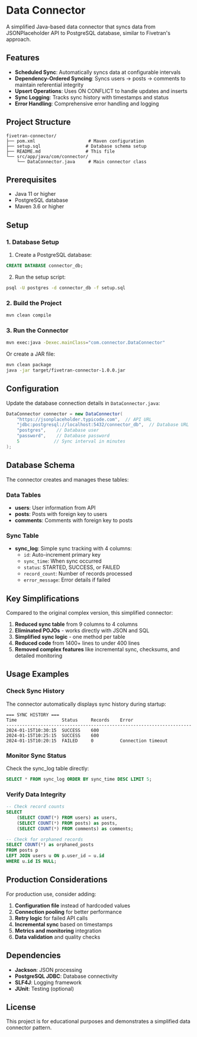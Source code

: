 # Data Connector

A simplified Java-based data connector that syncs data from JSONPlaceholder API to PostgreSQL database, similar to Fivetran's approach.

## Features

- **Scheduled Sync**: Automatically syncs data at configurable intervals
- **Dependency-Ordered Syncing**: Syncs users → posts → comments to maintain referential integrity
- **Upsert Operations**: Uses ON CONFLICT to handle updates and inserts
- **Sync Logging**: Tracks sync history with timestamps and status
- **Error Handling**: Comprehensive error handling and logging

## Project Structure

```
fivetran-connector/
├── pom.xml                    # Maven configuration
├── setup.sql                 # Database schema setup
├── README.md                 # This file
└── src/app/java/com/connector/
    └── DataConnector.java     # Main connector class
```

## Prerequisites

- Java 11 or higher
- PostgreSQL database
- Maven 3.6 or higher

## Setup

### 1. Database Setup

1. Create a PostgreSQL database:
```sql
CREATE DATABASE connector_db;
```

2. Run the setup script:
```bash
psql -U postgres -d connector_db -f setup.sql
```

### 2. Build the Project

```bash
mvn clean compile
```

### 3. Run the Connector

```bash
mvn exec:java -Dexec.mainClass="com.connector.DataConnector"
```

Or create a JAR file:
```bash
mvn clean package
java -jar target/fivetran-connector-1.0.0.jar
```

## Configuration

Update the database connection details in `DataConnector.java`:

```java
DataConnector connector = new DataConnector(
    "https://jsonplaceholder.typicode.com",  // API URL
    "jdbc:postgresql://localhost:5432/connector_db",  // Database URL
    "postgres",    // Database user
    "password",    // Database password
    5             // Sync interval in minutes
);
```

## Database Schema

The connector creates and manages these tables:

### Data Tables
- **users**: User information from API
- **posts**: Posts with foreign key to users
- **comments**: Comments with foreign key to posts

### Sync Table
- **sync_log**: Simple sync tracking with 4 columns:
  - `id`: Auto-increment primary key
  - `sync_time`: When sync occurred
  - `status`: STARTED, SUCCESS, or FAILED
  - `record_count`: Number of records processed
  - `error_message`: Error details if failed

## Key Simplifications

Compared to the original complex version, this simplified connector:

1. **Reduced sync table** from 9 columns to 4 columns
2. **Eliminated POJOs** - works directly with JSON and SQL
3. **Simplified sync logic** - one method per table
4. **Reduced code** from 1400+ lines to under 400 lines
5. **Removed complex features** like incremental sync, checksums, and detailed monitoring

## Usage Examples

### Check Sync History
The connector automatically displays sync history during startup:

```
=== SYNC HISTORY ===
Time                 Status     Records    Error
----------------------------------------------------------------------
2024-01-15T10:30:15  SUCCESS    600        
2024-01-15T10:25:15  SUCCESS    600        
2024-01-15T10:20:15  FAILED     0          Connection timeout
```

### Monitor Sync Status
Check the sync_log table directly:

```sql
SELECT * FROM sync_log ORDER BY sync_time DESC LIMIT 5;
```

### Verify Data Integrity
```sql
-- Check record counts
SELECT 
    (SELECT COUNT(*) FROM users) as users,
    (SELECT COUNT(*) FROM posts) as posts,
    (SELECT COUNT(*) FROM comments) as comments;

-- Check for orphaned records
SELECT COUNT(*) as orphaned_posts 
FROM posts p 
LEFT JOIN users u ON p.user_id = u.id 
WHERE u.id IS NULL;
```

## Production Considerations

For production use, consider adding:

1. **Configuration file** instead of hardcoded values
2. **Connection pooling** for better performance
3. **Retry logic** for failed API calls
4. **Incremental sync** based on timestamps
5. **Metrics and monitoring** integration
6. **Data validation** and quality checks

## Dependencies

- **Jackson**: JSON processing
- **PostgreSQL JDBC**: Database connectivity
- **SLF4J**: Logging framework
- **JUnit**: Testing (optional)

## License

This project is for educational purposes and demonstrates a simplified data connector pattern.
